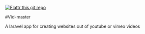 [![Flattr this git repo](http://api.flattr.com/button/flattr-badge-large.png)](https://flattr.com/submit/auto?user_id=wernancheta&url=https://github.com/anchetaWern/vid-master&title=vid-master&language=php&tags=github&category=software)

#Vid-master

A laravel app for creating websites out of youtube or vimeo videos
